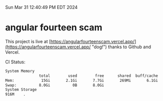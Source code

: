 Sun Mar 31 12:40:49 PM EDT 2024

# angular fourteen scam


This project is live at [https://angularfourteenscam.vercel.app/](https://angularfourteenscam.vercel.app/ "dog!") thanks to Github and Vercel.

CI Status: 

```bash
System Memory
               total        used        free      shared  buff/cache   available
Mem:            15Gi       2.1Gi       7.7Gi       269Mi       6.1Gi        13Gi
Swap:          8.0Gi          0B       8.0Gi
System Storage
916M	.
```
